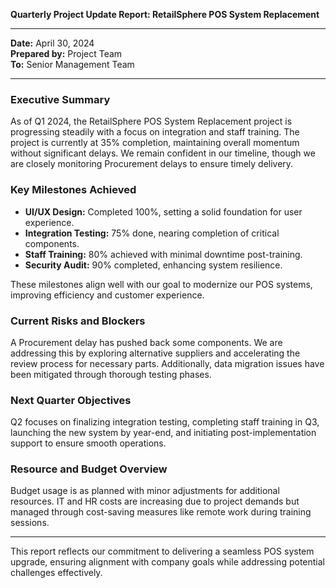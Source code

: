 

**Quarterly Project Update Report: RetailSphere POS System Replacement**

---

**Date:** April 30, 2024  
**Prepared by:** Project Team  
**To:** Senior Management Team  

---

### **Executive Summary**

As of Q1 2024, the RetailSphere POS System Replacement project is progressing steadily with a focus on integration and staff training. The project is currently at 35% completion, maintaining overall momentum without significant delays. We remain confident in our timeline, though we are closely monitoring Procurement delays to ensure timely delivery.

### **Key Milestones Achieved**

- **UI/UX Design:** Completed 100%, setting a solid foundation for user experience.
- **Integration Testing:** 75% done, nearing completion of critical components.
- **Staff Training:** 80% achieved with minimal downtime post-training.
- **Security Audit:** 90% completed, enhancing system resilience.

These milestones align well with our goal to modernize our POS systems, improving efficiency and customer experience.

### **Current Risks and Blockers**

A Procurement delay has pushed back some components. We are addressing this by exploring alternative suppliers and accelerating the review process for necessary parts. Additionally, data migration issues have been mitigated through thorough testing phases.

### **Next Quarter Objectives**

Q2 focuses on finalizing integration testing, completing staff training in Q3, launching the new system by year-end, and initiating post-implementation support to ensure smooth operations.

### **Resource and Budget Overview**

Budget usage is as planned with minor adjustments for additional resources. IT and HR costs are increasing due to project demands but managed through cost-saving measures like remote work during training sessions.

---

This report reflects our commitment to delivering a seamless POS system upgrade, ensuring alignment with company goals while addressing potential challenges effectively.